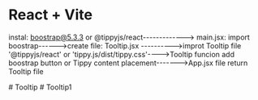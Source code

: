 # React + Vite

instal: boostrap@5.3.3 or @tippyjs/react-------------> main.jsx: import boostrap------>create file: Tooltip.jsx
---------->improt Tooltip file '@tippyjs/react' or 'tippy.js/dist/tippy.css'---->Tooltip funcion add boostrap button or Tippy content placement------->App.jsx file return Tooltip file


#   T o o l t i p  
 #   T o o l t i p 1  
 